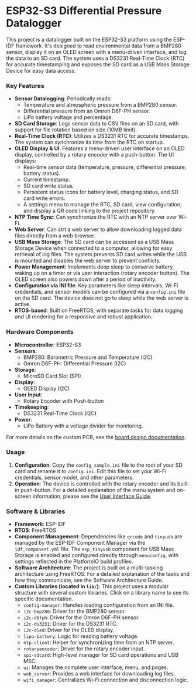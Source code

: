 # ESP32-S3 Differential Pressure Datalogger

This project is a datalogger built on the ESP32-S3 platform using the ESP-IDF framework. It's designed to read environmental data from a BMP280 sensor, display it on an OLED screen with a menu-driven interface, and log the data to an SD card. The system uses a DS3231 Real-Time Clock (RTC) for accurate timestamping and exposes the SD card as a USB Mass Storage Device for easy data access.

### Key Features

*   **Sensor Datalogging**: Periodically reads:
    *   Temperature and atmospheric pressure from a BMP280 sensor.
    *   Differential pressure from an Omron D6F-PH sensor.
    *   LiPo battery voltage and percentage.
*   **SD Card Storage**: Logs sensor data to CSV files on an SD card, with support for file rotation based on size (10MB limit).
*   **Real-Time Clock (RTC)**: Utilizes a DS3231 RTC for accurate timestamps. The system can synchronize its time from the RTC on startup.
*   **OLED Display & UI**: Features a menu-driven user interface on an OLED display, controlled by a rotary encoder with a push-button. The UI displays:
    *   Real-time sensor data (temperature, pressure, differential pressure, battery status).
    *   Current timestamp.
    *   SD card write status.
    *   Persistent status icons for battery level, charging status, and SD card write errors.
    *   A settings menu to manage the RTC, SD card, view configuration, and display a QR code linking to the project repository.
*   **NTP Time Sync**: Can synchronize the RTC with an NTP server over Wi-Fi.
*   **Web Server**: Can strt a web server to allow downloading logged data files directly from a web browser.
*   **USB Mass Storage**: The SD card can be accessed as a USB Mass Storage Device when connected to a computer, allowing for easy retrieval of log files. The system prevents SD card writes while the USB is mounted and disables the web server to prevent conflicts.
*   **Power Management**: Implements deep sleep to conserve battery, waking up on a timer or via user interaction (rotary encoder button). The OLED screen also powers down after a period of inactivity.
*   **Configuration via INI file**: Key parameters like sleep intervals, Wi-Fi credentials, and sensor models can be configured via a `config.ini` file on the SD card. The device does not go to sleep while the web server is active.
*   **RTOS-based**: Built on FreeRTOS, with separate tasks for data logging and UI rendering for a responsive and robust application.

### Hardware Components

*   **Microcontroller**: ESP32-S3
*   **Sensors**:
    *   BMP280: Barometric Pressure and Temperature (I2C)
    *   Omron D6F-PH: Differential Pressure (I2C)
*   **Storage**:
    *   MicroSD Card Slot (SPI)
*   **Display**:
    *   OLED Display (I2C)
*   **User Input**:
    *   Rotary Encoder with Push-button
*   **Timekeeping**:
    *   DS3231 Real-Time Clock (I2C)
*   **Power**:
    *   LiPo Battery with a voltage divider for monitoring.

For more details on the custom PCB, see the [board design documentation](BOARD_DESIGN.md).

### Usage

1.  **Configuration**: Copy the `config_sample.ini` file to the root of your SD card and rename it to `config.ini`. Edit this file to set your Wi-Fi credentials, sensor model, and other parameters.
2.  **Operation**: The device is controlled with the rotary encoder and its built-in push-button. For a detailed explanation of the menu system and on-screen information, please see the [User Interface Guide](UI_GUIDE.md).
### Software & Libraries

*   **Framework**: ESP-IDF
*   **RTOS**: FreeRTOS
*   **Component Management**: Dependencies like `qrcode` and `tinyusb` are managed by the ESP-IDF Component Manager via the `idf_component.yml` file. The `esp_tinyusb` component for USB Mass Storage is enabled and configured directly through `menuconfig`, with settings reflected in the PlatformIO build profiles.
*   **Software Architecture**: The project is built on a multi-tasking architecture using FreeRTOS. For a detailed explanation of the tasks and how they communicate, see the Software Architecture Guide.
*   **Custom Libraries (located in `lib/`)**: This project uses a modular structure with several custom libraries. Click on a library name to see its specific documentation.
    *   `config-manager`: Handles loading configuration from an INI file.
    *   `i2c-bmp280`: Driver for the BMP280 sensor.
    *   `i2c-d6fph`: Driver for the Omron D6F-PH sensor.
    *   `i2c-ds3231`: Driver for the DS3231 RTC.
    *   `i2c-oled`: Driver for the OLED display.
    *   `lipo-battery`: Logic for reading battery voltage.
    *   `ntp-client`: Helper for synchronizing time from an NTP server.
    *   `rotaryencoder`: Driver for the rotary encoder input.
    *   `spi-sdcard`: High-level manager for SD card operations and USB MSC.
    *   `ui`: Manages the complete user interface, menu, and pages.
    *   `web_server`: Provides a web interface for downloading log files.
    *   `wifi_manager`: Centralizes Wi-Fi connection and disconnection logic.
